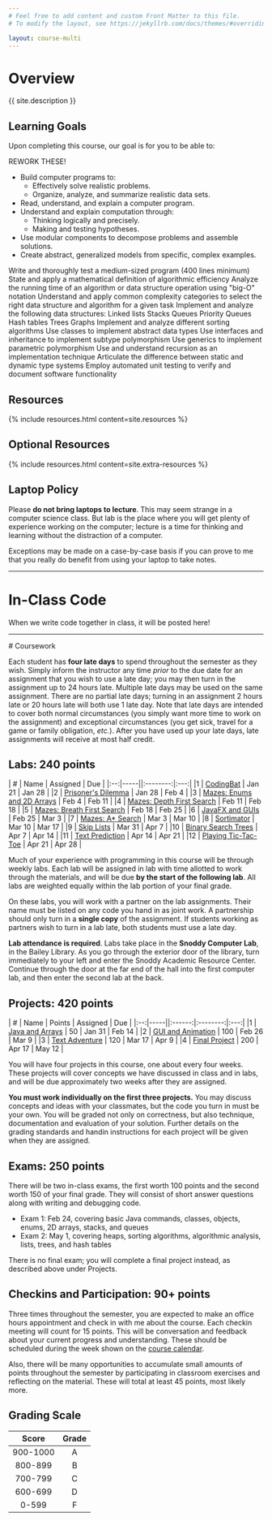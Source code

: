 ```yaml
---
# Feel free to add content and custom Front Matter to this file.
# To modify the layout, see https://jekyllrb.com/docs/themes/#overriding-theme-defaults

layout: course-multi
---
```


# <a name="description">Overview</a>

{{ site.description }}

## <a name="goals">Learning Goals</a>

Upon completing this course, our goal is for you to be able to:

REWORK THESE!

* Build computer programs to:
  * Effectively solve realistic problems.
  * Organize, analyze, and summarize realistic data sets.
* Read, understand, and explain a computer program.
* Understand and explain computation through:
  * Thinking logically and precisely.
  * Making and testing hypotheses.
* Use modular components to decompose problems and assemble solutions.
* Create abstract, generalized models from specific, complex examples.

Write and thoroughly test a medium-sized program (400 lines minimum)
State and apply a mathematical definition of algorithmic efficiency
Analyze the running time of an algorithm or data structure operation using "big-O" notation
Understand and apply common complexity categories to select the right data structure and algorithm for a given task
Implement and analyze the following data structures:
Linked lists
Stacks
Queues
Priority Queues
Hash tables
Trees
Graphs
Implement and analyze different sorting algorithms
Use classes to implement abstract data types
Use interfaces and inheritance to implement subtype polymorphism
Use generics to implement parametric polymorphism
Use and understand recursion as an implementation technique
Articulate the difference between static and dynamic type systems
Employ automated unit testing to verify and document software functionality

## <a name="resources">Resources</a>

{% include resources.html content=site.resources %}

## <a name="additional-resources">Optional Resources</a>

{% include resources.html content=site.extra-resources %}

## Laptop Policy

Please **do not bring laptops to lecture**. This may seem strange in a computer science class. But lab is the place where you will get plenty of experience working on the computer; lecture is a time for thinking and learning without the distraction of a computer.

Exceptions may be made on a case-by-case basis if you can prove to me that you really do benefit from using your laptop to take notes.

<hr>

# <a name="inclasscode">In-Class Code</a>

When we write code together in class, it will be posted here!

<!--
| Date | Topic | Code |
|:----:|------||-----||
| F 30 Aug | Intro to Python | [Intro Notebook](https://pythonintro-yorgey.notebooks.azure.com/j/notebooks/PythonIntro.ipynb) |
| W 4 Sep | More Math and Functions | [Box Math](https://boxmath-yorgey.notebooks.azure.com/j/notebooks/BoxMath.ipynb) |
| F 6 Sep | Strings and Booleans | [Booleans](https://booleans-yorgey.notebooks.azure.com/j/notebooks/Strings%20and%20Booleans.ipynb)
-->

<hr>
# Coursework

Each student has **four late days** to spend throughout the semester as they wish.
Simply inform the instructor any time *prior* to the due date for an assignment
that you wish to use a late day; you may then turn in the assignment up to 24
hours late. Multiple late days may be used on the same assignment. There are no
partial late days; turning in an assignment 2 hours late or 20 hours late will
both use 1 late day. Note that late days are intended to cover both normal
circumstances (you simply want more time to work on the assignment) and
exceptional circumstances (you get sick, travel for a game or family
obligation, *etc.*). After you have used up your late days, late assignments
will receive at most half credit.

## <a name="labs">Labs</a>: 240 points

| #  | Name | Assigned | Due |
|:--:|-----||:--------:|:---:|
|1 | [CodingBat]({{site.baseurl}}/labs/codingbat.html) | Jan 21 | Jan 28 |
|2 | [Prisoner's Dilemma]({{site.baseurl}}/labs/dilemma.html) | Jan 28 | Feb 4 |
|3 | [Mazes: Enums and 2D Arrays]({{site.baseurl}}/labs/maze-enums.html) | Feb 4 | Feb 11 |
|4 | [Mazes: Depth First Search]({{site.baseurl}}/labs/maze-dfs.html) | Feb 11 | Feb 18 |
|5 | [Mazes: Breath First Search]({{site.baseurl}}/labs/maze-bfs.html) | Feb 18 | Feb 25 |
|6 | [JavaFX and GUIs]({{site.baseurl}}/labs/javafx.html) | Feb 25 | Mar 3 |
|7 | [Mazes: A* Search]({{site.baseurl}}/labs/maze-astar.html) | Mar 3 | Mar 10 |
|8 | [Sortimator]({{site.baseurl}}/labs/sortimator.html) | Mar 10 | Mar 17 |
|9 | [Skip Lists]({{site.baseurl}}/labs/skiplists.html) | Mar 31 | Apr 7 |
|10 | [Binary Search Trees]({{site.baseurl}}/labs/binarysearchtrees.html) | Apr 7 | Apr 14 |
|11 | [Text Prediction]({{site.baseurl}}/labs/text-prediction.html) | Apr 14 | Apr 21 |
|12 | [Playing Tic-Tac-Toe]({{site.baseurl}}/labs/tic-tac-toe.html) | Apr 21 | Apr 28 |

Much of your experience with programming in this course will be through weekly labs. Each lab will be assigned in lab with time allotted to work through the materials, and will be due **by the start of the following lab**. All labs are weighted equally within the lab portion of your final grade.

On these labs, you will work with a partner on the lab assignments. Their name must be listed on any code you hand in as joint work. A partnership should only turn in a **single copy** of the assignment. If students working as partners wish to turn in a lab late, both students must use a late day.

**Lab attendance is required**. Labs take place in the **Snoddy Computer Lab**, in the Bailey Library. As you go through the exterior door of the library, turn immediately to your left and enter the Snoddy Academic Resource Center. Continue through the door at the far end of the hall into the first computer lab, and then enter the second lab at the back.

## <a name="projects">Projects</a>: 420 points

| #  | Name | Points | Assigned | Due |
|:--:|-----||:------:|:--------:|:---:|
|1 | [Java and Arrays]({{site.baseurl}}/projects/arrays.html)  | 50  | Jan 31 | Feb 14 |
|2 | [GUI and Animation]({{site.baseurl}}/projects/gui-animation.html) | 100 | Feb 26 | Mar 9 |
|3 | [Text Adventure]({{site.baseurl}}/projects/adventure.html) | 120 | Mar 17 | Apr 9 |
|4 | [Final Project]({{site.baseurl}}/projects/final-project.html) | 200 | Apr 17 | May 12 |

You will have four projects in this course, one about every four weeks. These projects will cover concepts we have discussed in class and in labs, and will be due approximately two weeks after they are assigned.

**You must work individually on the first three projects.** You may discuss concepts and ideas with your classmates, but the code you turn in must be your own. You will be graded not only on correctness, but also technique, documentation and evaluation of your solution. Further details on the grading standards and handin instructions for each project will be given when they are assigned.

## <a name="exams">Exams</a>: 250 points

There will be two in-class exams, the first worth 100 points and the second
 worth 150 of your final grade. They will consist of short answer
questions along with writing and debugging code.

* Exam 1: Feb 24, covering basic Java commands, classes, objects, enums, 2D arrays, stacks, and queues
* Exam 2: May 1, covering heaps, sorting algorithms, algorithmic analysis, lists, trees, and hash tables

There is no final exam; you will complete a final project instead, as described above under Projects.

## <a name="checkins">Checkins and Participation</a>: 90+ points

Three times throughout the semester, you are expected to
make an office hours appointment and check in with me about the course. Each checkin
meeting will count for 15 points.
This will be conversation and feedback about your current progress and understanding.
These should be scheduled during the week shown
on the [course calendar](https://app.teamgantt.com/public/projects/calendar/2020-01-05?ids=1972972&projectIds=1972972&publicKeys=bWZU5DuRsTN4&userResourceIds=0).

Also, there will be many opportunities to accumulate small amounts of points
throughout the semester by participating in classroom exercises and
reflecting on the material. These will total at least 45 points, most likely more.

## <a name="scale">Grading Scale</a>

| Score  | Grade  |
|:------:|:------:|
| 900-1000  | A   |
| 800-899   | B   |
| 700-799   | C   |
| 600-699   | D   |
| 0-599     | F   |
